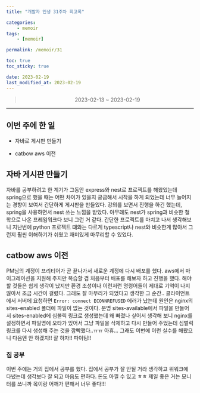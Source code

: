 ```yaml
---
title: "개발자 인생 31주차 회고록"

categories:
    - memoir
tags:
    - [memoir]

permalink: /memoir/31

toc: true
toc_sticky: true

date: 2023-02-19
last_modified_at: 2023-02-19
---
```


> <center> 2023-02-13 ~ 2023-02-19 </center>

---

## 이번 주에 한 일

- 자바로 게시판 만들기

- catbow aws 이전

## 자바 게시판 만들기

자바를 공부하려고 한 계기가 그동안 express와 nest로 프로젝트를 해왔었는데 spring으로 했을 때는 어떤 차이가 있을지 궁금해서 시작을 하게 되었는데 너무 늘어지는 경향이 보여서 간단하게 게시판을 만들었다. 강의를 보면서 진행을 하긴 했는데, spring을 사용하면서 nest 쓰는 느낌을 받았다. 아무래도 nest가 spring과 비슷한 철학으로 나온 프레임워크다 보니 그런 거 같다. 간단한 프로젝트를 마치고 나서 생각해보니 지난번에 python 프로젝트 떄와는 다르게 typescript나 nest와 비슷한게 많아서 그런지 훨씬 이해하기가 쉬웠고 재미있게 마무리할 수 있었다.  

## catbow aws 이전

PM님의 계정이 프리티어가 곧 끝나가서 새로운 계정에 다시 배포를 했다. aws에서 마이그레이션을 지원해 주지만 복습할 겸 처음부터 배포를 해보자 하고 진행을 했다. 해야 할 것들은 쉽게 생각이 났지만 환경 조성이나 이런저런 명령어들이 제대로 기억이 나지 않아서 조금 시간이 걸렸다. 그래도 잘 마무리가 되었다고 생각한 그 순간.. 클라이언트에서 서버에 요청하면 `Error: connect ECONNREFUSED` 에러가 났는데 원인은 nginx의 sites-enabled 폴더에 파일이 없는 것이다. 분명 sites-available에서 파일을 만들어서 sites-enabled에 심볼릭 링크로 생성했는데 왜 빠졌나 싶어서 생각해 보니 nginx를 설정하면서 파일명에 오타가 있어서 그냥 파일을 삭제하고 다시 만들어 주었는데 심벌릭 링크를 다시 생성해 주는 것을 깜빡했다..ㅠㅠ 아휴... 그래도 이번에 이런 실수를 해봤으니 다음엔 안 하겠지!! 잘 하자!! 파이팅!!


### 집 공부

이번 주에는 거의 집에서 공부를 했다. 집에서 공부가 잘 안될 거라 생각하고 위워크에 다녔는데 생각보다 잘 되고 마음도 편하다. 돈도 아낄 수 있고 ㅎㅎ 제일 좋은 거는 모니터를 쓰니까 목이랑 어깨가 편해서 너무 좋다!!!